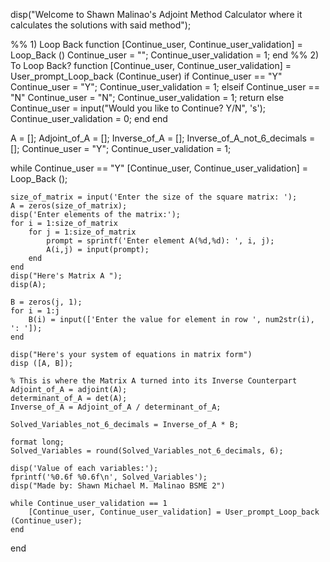 disp("Welcome to Shawn Malinao's Adjoint Method Calculator where it calculates the solutions with said method");

%%  1) Loop Back
function [Continue_user, Continue_user_validation] = Loop_Back ()
Continue_user = "";
Continue_user_validation = 1;
end
%%  2) To Loop Back?
function [Continue_user, Continue_user_validation] = User_prompt_Loop_back (Continue_user)
if Continue_user == "Y"
    Continue_user = "Y";
    Continue_user_validation = 1;
elseif Continue_user == "N"
    Continue_user = "N";
    Continue_user_validation = 1;
    return
else
    Continue_user = input("Would you like to Continue? Y/N", 's');
    Continue_user_validation = 0;
end
end

A = [];
Adjoint_of_A = [];
Inverse_of_A = [];
Inverse_of_A_not_6_decimals = [];
Continue_user = "Y";
Continue_user_validation = 1;

while Continue_user == "Y"
    [Continue_user, Continue_user_validation] = Loop_Back ();
    
    size_of_matrix = input('Enter the size of the square matrix: ');
    A = zeros(size_of_matrix);
    disp('Enter elements of the matrix:');
    for i = 1:size_of_matrix
        for j = 1:size_of_matrix
            prompt = sprintf('Enter element A(%d,%d): ', i, j);
            A(i,j) = input(prompt);
        end
    end
    disp("Here's Matrix A ");
    disp(A);

    B = zeros(j, 1);
    for i = 1:j
        B(i) = input(['Enter the value for element in row ', num2str(i), ': ']);
    end

    disp("Here's your system of equations in matrix form")
    disp ([A, B]);

    % This is where the Matrix A turned into its Inverse Counterpart
    Adjoint_of_A = adjoint(A);
    determinant_of_A = det(A);
    Inverse_of_A = Adjoint_of_A / determinant_of_A;

    Solved_Variables_not_6_decimals = Inverse_of_A * B;

    format long;
    Solved_Variables = round(Solved_Variables_not_6_decimals, 6);

    disp('Value of each variables:');
    fprintf('%0.6f %0.6f\n', Solved_Variables');
    disp("Made by: Shawn Michael M. Malinao BSME 2")

    while Continue_user_validation == 1
        [Continue_user, Continue_user_validation] = User_prompt_Loop_back (Continue_user);
    end
end
